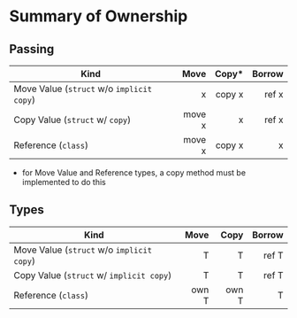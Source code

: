 # Summary of Ownership

## Passing

Kind                       | Move   | Copy*  | Borrow
-------------------------- | -----: | -----: | -----:
Move Value (`struct` w/o `implicit copy`)      |      x | copy x |  ref x
Copy Value (`struct` w/ `copy`) | move x |      x |  ref x
Reference (`class`)        | move x | copy x |      x

* for Move Value and Reference types, a copy method must be implemented to do this

## Types

Kind                       | Move  | Copy  | Borrow
-------------------------- | ----: | ----: | -----:
Move Value (`struct` w/o `implicit copy`)      |     T |     T |  ref T
Copy Value (`struct` w/ `implicit copy`) |     T |     T |  ref T
Reference (`class`)        | own T | own T |      T